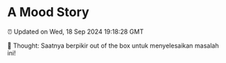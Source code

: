 # A Mood Story

⏰ Updated on Wed, 18 Sep 2024 19:18:28 GMT

💭 Thought: Saatnya berpikir out of the box untuk menyelesaikan masalah ini!


